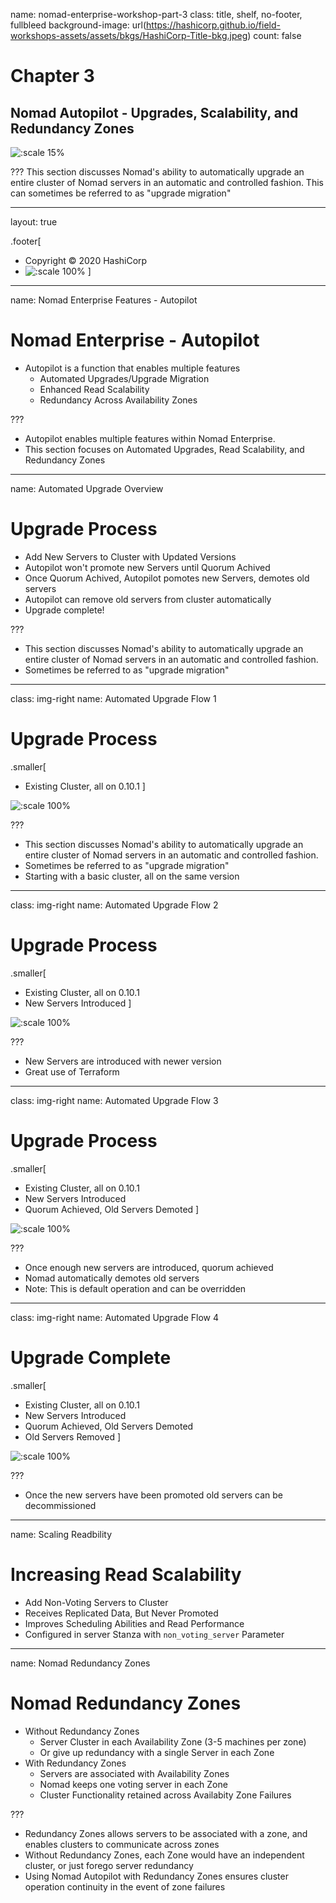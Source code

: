 name: nomad-enterprise-workshop-part-3
class: title, shelf, no-footer, fullbleed
background-image: url(https://hashicorp.github.io/field-workshops-assets/assets/bkgs/HashiCorp-Title-bkg.jpeg)
count: false

# Chapter 3
## Nomad Autopilot - Upgrades, Scalability, and Redundancy Zones

![:scale 15%](https://hashicorp.github.io/field-workshops-assets/assets/logos/logo_nomad.png)

???
This section discusses Nomad's ability to automatically upgrade an entire cluster of Nomad servers in an automatic and controlled fashion. This can sometimes be referred to as "upgrade migration"

---
layout: true

.footer[
- Copyright © 2020 HashiCorp
- ![:scale 100%](https://hashicorp.github.io/field-workshops-assets/assets/logos/HashiCorp_Icon_Black.svg)
]

---
name: Nomad Enterprise Features - Autopilot
# Nomad Enterprise - Autopilot

* Autopilot is a function that enables multiple features
    * Automated Upgrades/Upgrade Migration
    * Enhanced Read Scalability
    * Redundancy Across Availability Zones

???
- Autopilot enables multiple features within Nomad Enterprise.
- This section focuses on Automated Upgrades, Read Scalability, and Redundancy Zones

---
name: Automated Upgrade Overview
# Upgrade Process

* Add New Servers to Cluster with Updated Versions
* Autopilot won't promote new Servers until Quorum Achived
* Once Quorum Achived, Autopilot pomotes new Servers, demotes old servers
* Autopilot can remove old servers from cluster automatically
* Upgrade complete!

???
- This section discusses Nomad's ability to automatically upgrade an entire cluster of Nomad servers in an automatic and controlled fashion.
- Sometimes be referred to as "upgrade migration"

---
class: img-right
name: Automated Upgrade Flow 1
# Upgrade Process

.smaller[
* Existing Cluster, all on 0.10.1
]

![:scale 100%](images/Upgrade-Start.png)

???
- This section discusses Nomad's ability to automatically upgrade an entire cluster of Nomad servers in an automatic and controlled fashion.
- Sometimes be referred to as "upgrade migration"
- Starting with a basic cluster, all on the same version

---
class: img-right
name: Automated Upgrade Flow 2
# Upgrade Process

.smaller[
* Existing Cluster, all on 0.10.1
* New Servers Introduced
]

![:scale 100%](images/Introduce-New-Servers.png)

???
- New Servers are introduced with newer version
- Great use of Terraform

---
class: img-right
name: Automated Upgrade Flow 3
# Upgrade Process

.smaller[
* Existing Cluster, all on 0.10.1
* New Servers Introduced
* Quorum Achieved, Old Servers Demoted
]

![:scale 100%](images/Demote-Old-Servers.png)

???
- Once enough new servers are introduced, quorum achieved
- Nomad automatically demotes old servers
- Note:  This is default operation and can be overridden

---
class: img-right
name: Automated Upgrade Flow 4
# Upgrade Complete

.smaller[
* Existing Cluster, all on 0.10.1
* New Servers Introduced
* Quorum Achieved, Old Servers Demoted
* Old Servers Removed
]

![:scale 100%](images/Upgraded-Servers.png)

???
- Once the new servers have been promoted old servers can be decommissioned

---
name: Scaling Readbility
# Increasing Read Scalability

* Add Non-Voting Servers to Cluster
* Receives Replicated Data, But Never Promoted
* Improves Scheduling Abilities and Read Performance
* Configured in server Stanza with `non_voting_server` Parameter

---
name: Nomad Redundancy Zones
# Nomad Redundancy Zones

* Without Redundancy Zones
    * Server Cluster in each Availability Zone (3-5 machines per zone)
    * Or give up redundancy with a single Server in each Zone
* With Redundancy Zones
    * Servers are associated with Availability Zones
    * Nomad keeps one voting server in each Zone
    * Cluster Functionality retained across Availabity Zone Failures

???
- Redundancy Zones allows servers to be associated with a zone, and enables clusters to communicate across zones
- Without Redundancy Zones, each Zone would have an independent cluster, or just forego server redundancy
- Using Nomad Autopilot with Redundancy Zones ensures cluster operation continuity in the event of zone failures